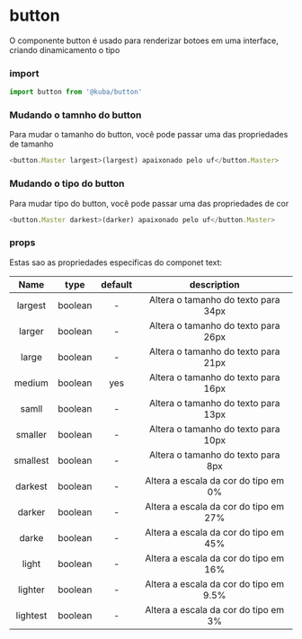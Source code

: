 # button

O componente button é usado para renderizar botoes em uma interface, criando dinamicamento o tipo

### import

```javascript
import button from '@kuba/button'
```

### Mudando o tamnho do button

Para mudar o tamanho do button, você pode passar uma das propriedades de tamanho

```javascript
<button.Master largest>(largest) apaixonado pelo uf</button.Master>
```
### Mudando o tipo do button

Para mudar tipo do button, você pode passar uma das propriedades de cor

```javascript
<button.Master darkest>(darker) apaixonado pelo uf</button.Master>
```

### props

Estas sao as propriedades especificas do componet text:

| Name | type | default | description |
| :---: | :---: | :---: | :---: |
| largest | boolean | - | Altera o tamanho do texto para 34px
| larger | boolean | - | Altera o tamanho do texto para 26px
| large | boolean | - | Altera o tamanho do texto para 21px
| medium | boolean | yes | Altera o tamanho do texto para 16px
| samll | boolean | - | Altera o tamanho do texto para 13px
| smaller | boolean | - | Altera o tamanho do texto para 10px
| smallest | boolean | - | Altera o tamanho do texto para 8px
| darkest | boolean | - | Altera a escala da cor do tipo em 0%
| darker | boolean | - | Altera a escala da cor do tipo em 27%
| darke | boolean | - | Altera a escala da cor do tipo em 45%
| light | boolean | - | Altera a escala da cor do tipo em 16%
| lighter | boolean | - | Altera a escala da cor do tipo em 9.5%
| lightest | boolean | - | Altera a escala da cor do tipo em 3%

